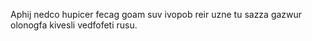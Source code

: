 Aphij nedco hupicer fecag goam suv ivopob reir uzne tu sazza gazwur olonogfa kivesli vedfofeti rusu.